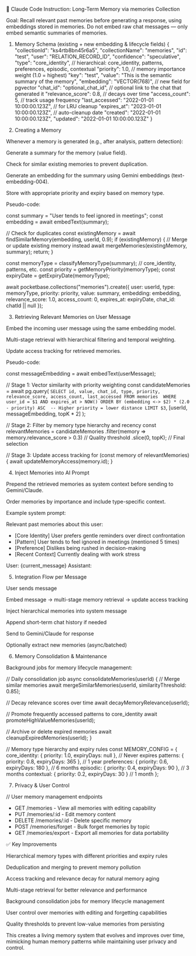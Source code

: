 🧠 Claude Code Instruction: Long-Term Memory via memories Collection

Goal: Recall relevant past memories before generating a response, using embeddings stored in memories. Do not embed raw chat messages — only embed semantic summaries of memories.

1. Memory Schema (existing + new embedding & lifecycle fields)
{
  "collectionId": "ks4rtb8bn45r6a5",
  "collectionName": "memories",
  "id": "test",
  "user": "RELATION_RECORD_ID",
  "confidence": "speculative",
  "type": "core_identity",         // hierarchical: core_identity, patterns, preferences, episodic, contextual
  "priority": 1.0,                 // memory importance weight (1.0 = highest)
  "key": "test",
  "value": "This is the semantic summary of the memory",
  "embedding": "VECTOR(768)",      // new field for pgvector
  "chat_id": "optional_chat_id",   // optional link to the chat that generated it
  "relevance_score": 0.8,         // decays over time
  "access_count": 5,               // track usage frequency
  "last_accessed": "2022-01-01 10:00:00.123Z",  // for LRU cleanup
  "expires_at": "2023-01-01 10:00:00.123Z",     // auto-cleanup date
  "created": "2022-01-01 10:00:00.123Z",
  "updated": "2022-01-01 10:00:00.123Z"
}

2. Creating a Memory

Whenever a memory is generated (e.g., after analysis, pattern detection):

Generate a summary for the memory (value field).

Check for similar existing memories to prevent duplication.

Generate an embedding for the summary using Gemini embeddings (text-embedding-004).

Store with appropriate priority and expiry based on memory type.

Pseudo-code:

const summary = "User tends to feel ignored in meetings";
const embedding = await embedText(summary);

// Check for duplicates
const existingMemory = await findSimilarMemory(embedding, userId, 0.9);
if (existingMemory) {
  // Merge or update existing memory instead
  await mergeMemories(existingMemory, summary);
  return;
}

const memoryType = classifyMemoryType(summary); // core_identity, patterns, etc.
const priority = getMemoryPriority(memoryType);
const expiryDate = getExpiryDate(memoryType);

await pocketbase.collections("memories").create({
  user: userId,
  type: memoryType,
  priority: priority,
  value: summary,
  embedding: embedding,
  relevance_score: 1.0,
  access_count: 0,
  expires_at: expiryDate,
  chat_id: chatId || null
});

3. Retrieving Relevant Memories on User Message

Embed the incoming user message using the same embedding model.

Multi-stage retrieval with hierarchical filtering and temporal weighting.

Update access tracking for retrieved memories.

Pseudo-code:

const messageEmbedding = await embedText(userMessage);

// Stage 1: Vector similarity with priority weighting
const candidateMemories = await pg.query(
  `SELECT id, value, chat_id, type, priority, relevance_score, access_count, last_accessed
   FROM memories 
   WHERE user_id = $1 AND expires_at > NOW()
   ORDER BY (embedding <-> $2) * (2.0 - priority) ASC  -- Higher priority = lower distance
   LIMIT $3`,
  [userId, messageEmbedding, topK * 2]
);

// Stage 2: Filter by memory type hierarchy and recency
const relevantMemories = candidateMemories
  .filter(memory => memory.relevance_score > 0.3) // Quality threshold
  .slice(0, topK); // Final selection

// Stage 3: Update access tracking
for (const memory of relevantMemories) {
  await updateMemoryAccess(memory.id);
}

4. Inject Memories into AI Prompt

Prepend the retrieved memories as system context before sending to Gemini/Claude.

Order memories by importance and include type-specific context.

Example system prompt:

Relevant past memories about this user:
- [Core Identity] User prefers gentle reminders over direct confrontation
- [Pattern] User tends to feel ignored in meetings (mentioned 5 times)
- [Preference] Dislikes being rushed in decision-making
- [Recent Context] Currently dealing with work stress

User: {current_message}
Assistant:

5. Integration Flow per Message

User sends message

Embed message → multi-stage memory retrieval → update access tracking

Inject hierarchical memories into system message

Append short-term chat history if needed

Send to Gemini/Claude for response

Optionally extract new memories (async/batched)

6. Memory Consolidation & Maintenance

Background jobs for memory lifecycle management:

// Daily consolidation job
async consolidateMemories(userId) {
  // Merge similar memories
  await mergeSimilarMemories(userId, similarityThreshold: 0.85);
  
  // Decay relevance scores over time
  await decayMemoryRelevance(userId);
  
  // Promote frequently accessed patterns to core_identity
  await promoteHighValueMemories(userId);
  
  // Archive or delete expired memories
  await cleanupExpiredMemories(userId);
}

// Memory type hierarchy and expiry rules
const MEMORY_CONFIG = {
  core_identity: { priority: 1.0, expiryDays: null },      // Never expires
  patterns: { priority: 0.8, expiryDays: 365 },           // 1 year
  preferences: { priority: 0.6, expiryDays: 180 },        // 6 months
  episodic: { priority: 0.4, expiryDays: 90 },            // 3 months
  contextual: { priority: 0.2, expiryDays: 30 }           // 1 month
};

7. Privacy & User Control

// User memory management endpoints
- GET /memories - View all memories with editing capability
- PUT /memories/:id - Edit memory content
- DELETE /memories/:id - Delete specific memory
- POST /memories/forget - Bulk forget memories by topic
- GET /memories/export - Export all memories for data portability

✅ Key Improvements

Hierarchical memory types with different priorities and expiry rules

Deduplication and merging to prevent memory pollution  

Access tracking and relevance decay for natural memory aging

Multi-stage retrieval for better relevance and performance

Background consolidation jobs for memory lifecycle management

User control over memories with editing and forgetting capabilities

Quality thresholds to prevent low-value memories from persisting

This creates a living memory system that evolves and improves over time, mimicking human memory patterns while maintaining user privacy and control.